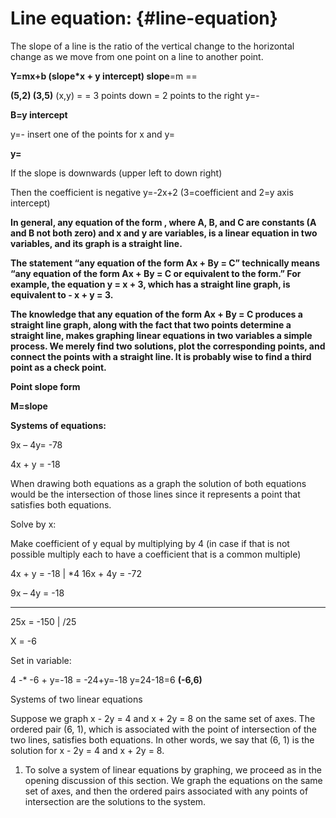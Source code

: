 # Line equation: {#line-equation}

The slope of a line is the ratio of the vertical change to the horizontal change as we move from one point on a line to another point.

**Y=mx+b (slope*x + y intercept) slope**=m ==

**(5,2) (3,5)** (x,y) = = 3 points down = 2 points to the right y=-

**B=y intercept**

y=- insert one of the points for x and y=

**y=**

If the slope is downwards (upper left to down right)

Then the coefficient is negative y=-2x+2 (3=coefficient and 2=y axis intercept)

**In general, any equation of the form , where A, B, and C are constants (A and B not both zero) and x and y are variables, is a linear equation in two variables, and its graph is a straight line.**

**The statement “any equation of the form Ax + By = C” technically means “any equation of the form Ax + By = C or equivalent to the form.” For example, the equation y = x + 3, which has a straight line graph, is equivalent to - x + y = 3.**

**The knowledge that any equation of the form Ax + By = C produces a straight line graph, along with the fact that two points determine a straight line, makes graphing linear equations in two variables a simple process. We merely find two solutions, plot the corresponding points, and connect the points with a straight line. It is probably wise to find a third point as a check point.**

**Point slope form**

**M=slope**

**Systems of equations:**

9x – 4y= -78

4x + y = -18

When drawing both equations as a graph the solution of both equations would be the intersection of those lines since it represents a point that satisfies both equations.

Solve by x:

Make coefficient of y equal by multiplying by 4 (in case if that is not possible multiply each to have a coefficient that is a common multiple)

4x + y = -18 | *4 16x + 4y = -72

9x – 4y = -18

------------------

25x = -150 | /25

X = -6

Set in variable:

4 -* -6 + y=-18 = -24+y=-18 y=24-18=6 **(-6,6)**

Systems of two linear equations

Suppose we graph x - 2y = 4 and x + 2y = 8 on the same set of axes. The ordered pair (6, 1), which is associated with the point of intersection of the two lines, satisfies both equations. In other words, we say that (6, 1) is the solution for x - 2y = 4 and x + 2y = 8.

1.  To solve a system of linear equations by graphing, we proceed as in the opening discussion of this section. We graph the equations on the same set of axes, and then the ordered pairs associated with any points of intersection are the solutions to the system.